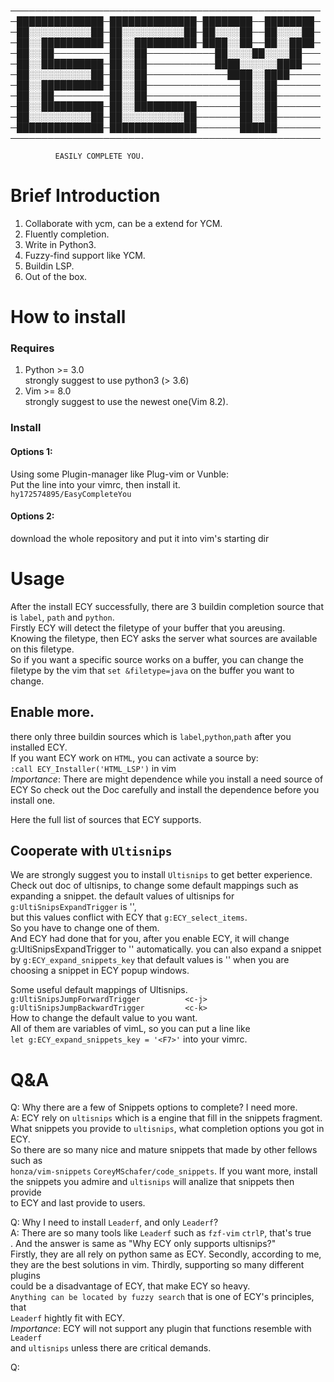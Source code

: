 ──────────────────────────────────────────────────
─██████████████─██████████████─████████──████████─
─██░░░░░░░░░░██─██░░░░░░░░░░██─██░░░░██──██░░░░██─
─██░░██████████─██░░██████████─████░░██──██░░████─
─██░░██─────────██░░██───────────██░░░░██░░░░██───
─██░░██████████─██░░██───────────████░░░░░░████───
─██░░░░░░░░░░██─██░░██─────────────████░░████─────
─██░░██████████─██░░██───────────────██░░██───────
─██░░██─────────██░░██───────────────██░░██───────
─██░░██████████─██░░██████████───────██░░██───────
─██░░░░░░░░░░██─██░░░░░░░░░░██───────██░░██───────
─██████████████─██████████████───────██████───────
──────────────────────────────────────────────────

              EASILY COMPLETE YOU.
# Brief Introduction
1. Collaborate with ycm, can be a extend for YCM.
2. Fluently completion.
3. Write in Python3.
4. Fuzzy-find support like YCM.
5. Buildin LSP.
6. Out of the box.

# How to install

### Requires

1. Python >= 3.0  
strongly suggest to use python3 (> 3.6)  
2. Vim >= 8.0  
strongly suggest to use the newest one(Vim 8.2).  

### Install  

#### Options 1:
Using some Plugin-manager like Plug-vim or Vunble:  
Put the line into your vimrc, then install it.  
`hy172574895/EasyCompleteYou`  

#### Options 2:  
download the whole repository and put it into vim's starting dir  

# Usage  

After the install ECY successfully, there are 3 buildin completion source that
is `label`, `path` and `python`.  
Firstly ECY will detect the filetype of your buffer that you areusing.  
Knowing the filetype, then ECY asks the server what sources are available 
on this filetype.  
So if you want a specific source works on a buffer, you can change the filetype 
by the vim that `set &filetype=java` on the buffer you want to change.  

## Enable more.

there only three buildin sources which is `label`,`python`,`path`
after you installed ECY.  
If you want ECY work on `HTML`, you can activate a source by:  
`:call ECY_Installer('HTML_LSP')` in vim  
*Importance*: There are might dependence while you install a need source of ECY
So check out the Doc carefully and install the dependence before you install one.

Here the full list of sources that ECY supports. 

## Cooperate with `Ultisnips`
We are strongly suggest you to install `Ultisnips` to get better experience.
Check out doc of ultisnips, to change some default mappings such as expanding a 
snippet.
the default values of ultisnips for `g:UltiSnipsExpandTrigger` is '<tab>',  
but this values conflict with ECY that `g:ECY_select_items`.  
So you have to change one of them.  
And ECY had done that for you, after you enable ECY, it will change   
g:UltiSnipsExpandTrigger to '<F1>' automatically. you can also expand a snippet  
by `g:ECY_expand_snippets_key` that default values is '<CR>' when you are   
choosing a snippet in ECY popup windows.  

Some useful default mappings of Ultisnips.  
`g:UltiSnipsJumpForwardTrigger          <c-j>`  
`g:UltiSnipsJumpBackwardTrigger         <c-k>`  
How to change the default value to you want.  
All of them are variables of vimL, so you can put a line like    
`let g:ECY_expand_snippets_key = '<F7>'` into your vimrc.  

# Q&A
Q: Why there are a few of Snippets options to complete? I need more.  
A: ECY rely on `ultisnips` which is a engine that fill in the snippets fragment.  
What snippets you provide to `ultisnips`, what completion options you got in ECY.  
So there are so many nice and mature snippets that made by other fellows such as  
`honza/vim-snippets` `CoreyMSchafer/code_snippets`. If you want more, install   
the snippets you admire and `ultisnips` will analize that snippets then provide  
to ECY and last provide to users.  

Q: Why I need to install `Leaderf`, and only `Leaderf`?  
A: There are so many tools like `Leaderf` such as `fzf-vim` `ctrlP`, that's true  
. And the answer is same as "Why ECY only supports ultisnips?"     
Firstly, they are all rely on python same as ECY. Secondly, according to me,  
they are the best solutions in vim. Thirdly, supporting so many different plugins  
could be a disadvantage of ECY, that make ECY so heavy.  
`Anything can be located by fuzzy search` that is one of ECY's principles, that  
`Leaderf` hightly fit with ECY.  
*Importance*: ECY will not support any plugin that functions resemble with `Leaderf`  
and `ultisnips` unless there are critical demands.  
  
Q:   
